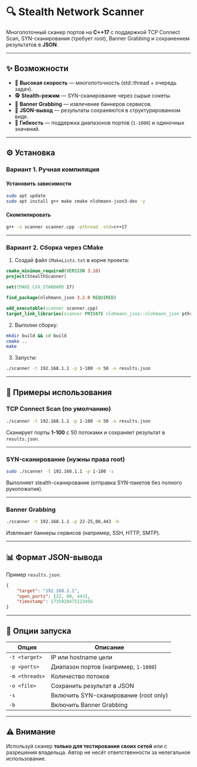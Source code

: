 # 🔍 Stealth Network Scanner

Многопоточный сканер портов на **C++17** с поддержкой TCP Connect Scan, SYN-сканирования (требует root), Banner Grabbing и сохранением результатов в **JSON**.

---

## ✨ Возможности

- 🚀 **Высокая скорость** — многопоточность (std::thread + очередь задач).  
- 🕵️ **Stealth-режим** — SYN-сканирование через сырые сокеты.  
- 📡 **Banner Grabbing** — извлечение баннеров сервисов.  
- 📂 **JSON-вывод** — результаты сохраняются в структурированном виде.  
- 🎯 **Гибкость** — поддержка диапазонов портов (`1-1000`) и одиночных значений.  

---

## ⚙️ Установка

### Вариант 1. Ручная компиляция

#### Установить зависимости
```bash
sudo apt update
sudo apt install g++ make cmake nlohmann-json3-dev -y
````

#### Скомпилировать

```bash
g++ -o scanner scanner.cpp -pthread -std=c++17
```

---

### Вариант 2. Сборка через CMake

1. Создай файл `CMakeLists.txt` в корне проекта:

```cmake
cmake_minimum_required(VERSION 3.10)
project(StealthScanner)

set(CMAKE_CXX_STANDARD 17)

find_package(nlohmann_json 3.2.0 REQUIRED)

add_executable(scanner scanner.cpp)
target_link_libraries(scanner PRIVATE nlohmann_json::nlohmann_json pthread)
```

2. Выполни сборку:

```bash
mkdir build && cd build
cmake ..
make
```

3. Запусти:

```bash
./scanner -t 192.168.1.1 -p 1-100 -m 50 -o results.json
```

---

## 🚀 Примеры использования

### TCP Connect Scan (по умолчанию)

```bash
./scanner -t 192.168.1.1 -p 1-100 -m 50 -o results.json
```

Сканирует порты **1-100** с 50 потоками и сохраняет результат в `results.json`.

---

### SYN-сканирование (нужны права root)

```bash
sudo ./scanner -t 192.168.1.1 -p 1-100 -s
```

Выполняет stealth-сканирование (отправка SYN-пакетов без полного рукопожатия).

---

### Banner Grabbing

```bash
./scanner -t 192.168.1.1 -p 22-25,80,443 -b
```

Извлекает баннеры сервисов (например, SSH, HTTP, SMTP).

---

## 📊 Формат JSON-вывода

Пример `results.json`:

```json
{
    "target": "192.168.1.1",
    "open_ports": [22, 80, 443],
    "timestamp": 1735928475123456
}
```

---

## 🔑 Опции запуска

| Опция          | Описание                              |
| -------------- | ------------------------------------- |
| `-t <target>`  | IP или hostname цели                  |
| `-p <ports>`   | Диапазон портов (например, `1-1000`)  |
| `-m <threads>` | Количество потоков                    |
| `-o <file>`    | Сохранить результат в JSON            |
| `-s`           | Включить SYN-сканирование (root only) |
| `-b`           | Включить Banner Grabbing              |

---

## ⚠️ Внимание

Используй сканер **только для тестирования своих сетей** или с разрешения владельца.
Автор не несёт ответственности за нелегальное использование.